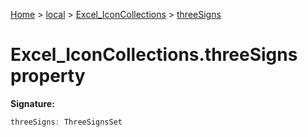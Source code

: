 [Home](./index) &gt; [local](local.md) &gt; [Excel\_IconCollections](local.excel_iconcollections.md) &gt; [threeSigns](local.excel_iconcollections.threesigns.md)

# Excel\_IconCollections.threeSigns property


**Signature:**
```javascript
threeSigns: ThreeSignsSet
```
